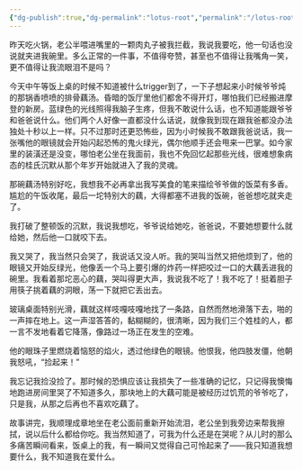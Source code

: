 ```yaml
---
{"dg-publish":true,"dg-permalink":"lotus-root","permalink":"/lotus-root/"}
---
```



昨天吃火锅，老公半喂进嘴里的一颗肉丸子被我拦截，我说我要吃，他一句话也没说就夹进我碗里。多么正常的一件事，不值得夸赞，甚至也不值得让我嘴角一笑，更不值得让我流眼泪不是吗？

今天中午等饭上桌的时候不知道被什么trigger到了，一下子想起来小时候爷爷炖的那锅香喷喷的排骨藕汤。昏暗的饭厅里他们都舍不得开灯，哪怕我们已经搬进摩登的新房。蓝绿色的光线照得我脑子生疼，但我不敢说什么话，也不知道能跟爷爷和爸爸说什么。他们两个人好像一直都没什么话说，就像我到现在跟我爸都没办法独处十秒以上一样。只不过那时还更恐怖些，因为小时候我不敢跟我爸说话，我一张嘴他的眼镜就会开始闪起恐怖的鬼火绿光，偶尔他顺手还会甩来一巴掌。如今家里的装潢还是没变，哪怕老公坐在我面前，我也不免回忆起那些光线，很难想象病态的桂氏沉默从那个年岁开始就进入了我的灵魂。

那碗藕汤特别好吃，我想我不必再拿出我写美食的笔来描绘爷爷做的饭菜有多香。尴尬的午饭收尾，最后一坨特别大的藕，大得都塞不进我的饭碗，爸爸想吃就夹走了。

我打破了整顿饭的沉默，我说我想吃，爷爷说给她吃，爸爸说，不要她想要什么就给她，然后他一口就咬下去。

我又哭了，我当然只会哭了，我说话又没人听。我的哭叫当然又把他烦到了，他的眼镜又开始反绿光，他像丢一个马上要引爆的炸药一样把咬过一口的大藕丢进我的碗里。我看着那坨恶心的藕，哭叫得更大声，我说我不吃了！我不吃了！挺着胆子用筷子挑着藕的洞眼，荡一下就把它丢出去。

玻璃桌面特别光滑，藕就这样吱嘎吱嘎地找了一条路，自然而然地滑落下去，啪的一声摔在地上。这一声湿答答的，黏糊糊的，很清晰，因为我们三个姓桂的人，都一言不发地看着它降落，像路过一场正在发生的空难。

他的眼珠子里燃烧着恼怒的焰火，透过他绿色的眼镜。他恨我，他四肢发僵，他朝我怒吼，“捡起来！”

我忘记我捡没捡了。那时候的恐惧应该让我损失了一些准确的记忆，只记得我懊悔地跑进房间里哭了不知道多久，那块地上的大藕可能是被经历过饥荒的爷爷吃了，只是我，从那之后再也不喜欢吃藕了。

故事讲完，我顺理成章地坐在老公面前重新开始流泪，老公坐到我旁边来帮我擦拭，说以后什么都给你吃。我当然知道了，可我为什么还是在哭呢？从儿时的那么多痛苦瞬间看来，饭桌上的我，有一瞬间又觉得自己可怜起来了——我只知道我想要什么，我不知道我在爱什么。